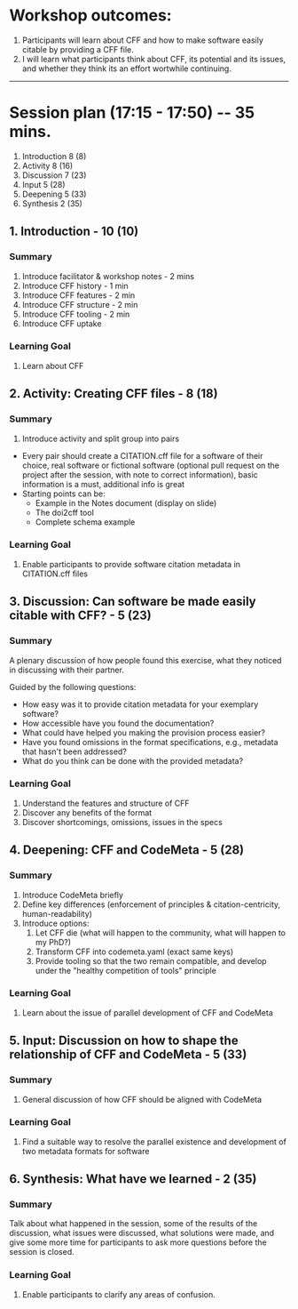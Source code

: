 # Workshop outcomes:

1. Participants will learn about CFF and how to make software easily citable by
providing a CFF file.
2. I will learn what participants think about CFF, its potential and its issues,
and whether they think its an effort wortwhile continuing.

---

# Session plan (17:15 - 17:50) -- 35 mins.

1. Introduction 8 (8)
2. Activity 8 (16)
3. Discussion 7 (23)
4. Input 5 (28)
5. Deepening 5 (33)
6. Synthesis 2 (35)

## 1. Introduction - 10 (10)

### Summary

1. Introduce facilitator & workshop notes - 2 mins
2. Introduce CFF history - 1 min
3. Introduce CFF features - 2 min
4. Introduce CFF structure - 2 min
5. Introduce CFF tooling - 2 min
6. Introduce CFF uptake

### Learning Goal

1. Learn about CFF

## 2. Activity: Creating CFF files - 8 (18)

### Summary

1. Introduce activity and split group into pairs

- Every pair should create a CITATION.cff file for a software of their choice,
real software or fictional software (optional pull request on the project after 
the session, with note to correct information), basic information is a must,
additional info is great
- Starting points can be:
	- Example in the Notes document (display on slide)
	- The doi2cff tool
	- Complete schema example

### Learning Goal

1. Enable participants to provide software citation metadata in CITATION.cff files

## 3. Discussion: Can software be made easily citable with CFF? - 5 (23)

### Summary

A plenary discussion of how people found this exercise, what they noticed in discussing with their partner.

Guided by the following questions:
* How easy was it to provide citation metadata for your exemplary software?
* How accessible have you found the documentation?
* What could have helped you making the provision process easier?
* Have you found omissions in the format specifications, e.g., metadata that hasn't been addressed?
* What do you think can be done with the provided metadata?

### Learning Goal

1. Understand the features and structure of CFF
2. Discover any benefits of the format
3. Discover shortcomings, omissions, issues in the specs

## 4. Deepening: CFF and CodeMeta - 5 (28)

### Summary

1. Introduce CodeMeta briefly
2. Define key differences (enforcement of principles & citation-centricity, human-readability)
3. Introduce options: 
	1. Let CFF die (what will happen to the community, what will happen to my PhD?)
	2. Transform CFF into codemeta.yaml (exact same keys)
	3. Provide tooling so that the two remain compatible, and develop under the "healthy competition of tools" principle

### Learning Goal

1. Learn about the issue of parallel development of CFF and CodeMeta

## 5. Input: Discussion on how to shape the relationship of CFF and CodeMeta - 5 (33)

### Summary

1. General discussion of how CFF should be aligned with CodeMeta

### Learning Goal

1. Find a suitable way to resolve the parallel existence and development of two metadata formats for software

## 6. Synthesis: What have we learned - 2 (35)

### Summary

Talk about what happened in the session, some of the results of the discussion, what issues were discussed, 
what solutions were made, and give some more time for participants to ask more questions before the session is closed.

### Learning Goal

1. Enable participants to clarify any areas of confusion.